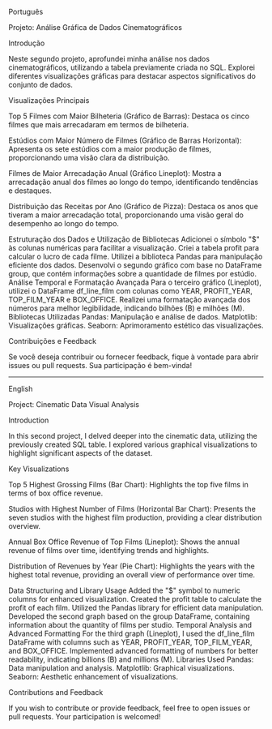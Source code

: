 Português

Projeto: Análise Gráfica de Dados Cinematográficos

Introdução

Neste segundo projeto, aprofundei minha análise nos dados cinematográficos, utilizando a tabela previamente criada no SQL. Explorei diferentes visualizações gráficas para destacar aspectos significativos do conjunto de dados.

Visualizações Principais

Top 5 Filmes com Maior Bilheteria (Gráfico de Barras):
Destaca os cinco filmes que mais arrecadaram em termos de bilheteria.

Estúdios com Maior Número de Filmes (Gráfico de Barras Horizontal):
Apresenta os sete estúdios com a maior produção de filmes, proporcionando uma visão clara da distribuição.

Filmes de Maior Arrecadação Anual (Gráfico Lineplot):
Mostra a arrecadação anual dos filmes ao longo do tempo, identificando tendências e destaques.

Distribuição das Receitas por Ano (Gráfico de Pizza):
Destaca os anos que tiveram a maior arrecadação total, proporcionando uma visão geral do desempenho ao longo do tempo.

Estruturação dos Dados e Utilização de Bibliotecas
Adicionei o símbolo "$" às colunas numéricas para facilitar a visualização.
Criei a tabela profit para calcular o lucro de cada filme.
Utilizei a biblioteca Pandas para manipulação eficiente dos dados.
Desenvolvi o segundo gráfico com base no DataFrame group, que contém informações sobre a quantidade de filmes por estúdio.
Análise Temporal e Formatação Avançada
Para o terceiro gráfico (Lineplot), utilizei o DataFrame df_line_film com colunas como YEAR, PROFIT_YEAR, TOP_FILM_YEAR e BOX_OFFICE.
Realizei uma formatação avançada dos números para melhor legibilidade, indicando bilhões (B) e milhões (M).
Bibliotecas Utilizadas
Pandas: Manipulação e análise de dados.
Matplotlib: Visualizações gráficas.
Seaborn: Aprimoramento estético das visualizações.


Contribuições e Feedback

Se você deseja contribuir ou fornecer feedback, fique à vontade para abrir issues ou pull requests. Sua participação é bem-vinda!

---------------------------------------------------------------------------------------


English

Project: Cinematic Data Visual Analysis

Introduction

In this second project, I delved deeper into the cinematic data, utilizing the previously created SQL table. I explored various graphical visualizations to highlight significant aspects of the dataset.

Key Visualizations

Top 5 Highest Grossing Films (Bar Chart):
Highlights the top five films in terms of box office revenue.

Studios with Highest Number of Films (Horizontal Bar Chart):
Presents the seven studios with the highest film production, providing a clear distribution overview.

Annual Box Office Revenue of Top Films (Lineplot):
Shows the annual revenue of films over time, identifying trends and highlights.

Distribution of Revenues by Year (Pie Chart):
Highlights the years with the highest total revenue, providing an overall view of performance over time.

Data Structuring and Library Usage
Added the "$" symbol to numeric columns for enhanced visualization.
Created the profit table to calculate the profit of each film.
Utilized the Pandas library for efficient data manipulation.
Developed the second graph based on the group DataFrame, containing information about the quantity of films per studio.
Temporal Analysis and Advanced Formatting
For the third graph (Lineplot), I used the df_line_film DataFrame with columns such as YEAR, PROFIT_YEAR, TOP_FILM_YEAR, and BOX_OFFICE.
Implemented advanced formatting of numbers for better readability, indicating billions (B) and millions (M).
Libraries Used
Pandas: Data manipulation and analysis.
Matplotlib: Graphical visualizations.
Seaborn: Aesthetic enhancement of visualizations.

Contributions and Feedback

If you wish to contribute or provide feedback, feel free to open issues or pull requests. Your participation is welcomed!
